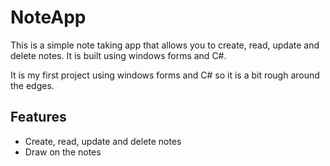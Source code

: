 # NoteApp
This is a simple note taking app that allows you to create, read, update and delete notes. It is built using windows forms and C#.

It is my first project using windows forms and C# so it is a bit rough around the edges.

## Features
- Create, read, update and delete notes
- Draw on the notes